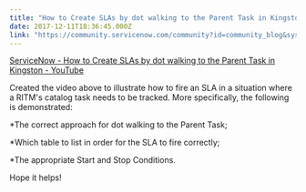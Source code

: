 ```yaml
---
title: "How to Create SLAs by dot walking to the Parent Task in Kingston"
date: 2017-12-11T18:36:45.000Z
link: "https://community.servicenow.com/community?id=community_blog&sys_id=942de2e5dbd0dbc01dcaf3231f96198d"
---
```

<p><a href="https://youtu.be/8lffoUFgYR4" title="https://youtu.be/8lffoUFgYR4">ServiceNow - How to Create SLAs by dot walking to the Parent Task in Kingston - YouTube</a> </p><p></p><p>Created the video above to illustrate how to fire an SLA in a situation where a RITM's catalog task needs to be tracked. More specifically, the following is demonstrated:</p><p></p><p>*The correct approach for dot walking to the Parent Task;</p><p>*Which table to list in order for the SLA to fire correctly;</p><p>*The appropriate Start and Stop Conditions.</p><p></p><p>Hope it helps!</p>